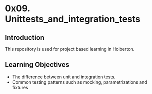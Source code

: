 # 0x09. Unittests_and_integration_tests

## Introduction
This repository is used for project based learning in Holberton.

## Learning Objectives
- The difference between unit and integration tests.
- Common testing patterns such as mocking, parametrizations and fixtures
